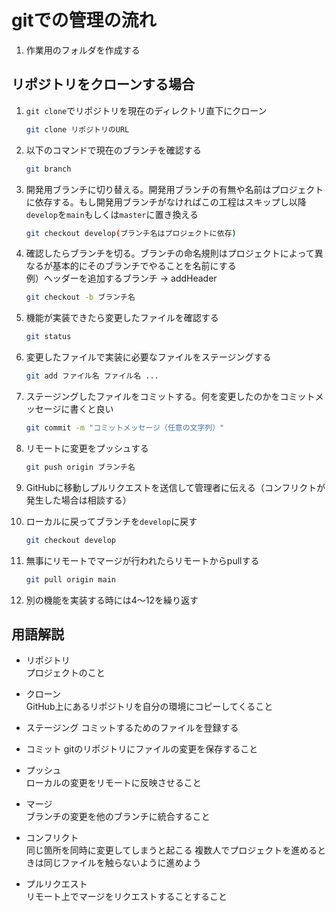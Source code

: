 # gitでの管理の流れ

1.  作業用のフォルダを作成する

## リポジトリをクローンする場合
1.  `git clone`でリポジトリを現在のディレクトリ直下にクローン
    ```sh
    git clone リポジトリのURL
    ```

2.  以下のコマンドで現在のブランチを確認する
    ```sh
    git branch
    ```

3.  開発用ブランチに切り替える。開発用ブランチの有無や名前はプロジェクトに依存する。もし開発用ブランチがなければこの工程はスキップし以降`develop`を`main`もしくは`master`に置き換える
    ```sh
    git checkout develop(ブランチ名はプロジェクトに依存)
    ```

4.  確認したらブランチを切る。ブランチの命名規則はプロジェクトによって異なるが基本的にそのブランチでやることを名前にする  
    例）ヘッダーを追加するブランチ → addHeader
    ```sh
    git checkout -b ブランチ名
    ```

5.  機能が実装できたら変更したファイルを確認する
    ```sh
    git status
    ```

6.  変更したファイルで実装に必要なファイルをステージングする
    ```sh
    git add ファイル名 ファイル名 ...
    ```

7.  ステージングしたファイルをコミットする。何を変更したのかをコミットメッセージに書くと良い
    ```sh
    git commit -m "コミットメッセージ（任意の文字列）"
    ```

8.  リモートに変更をプッシュする
    ```sh
    git push origin ブランチ名
    ```

9.  GitHubに移動しプルリクエストを送信して管理者に伝える（コンフリクトが発生した場合は相談する）

10. ローカルに戻ってブランチを`develop`に戻す
    ```sh
    git checkout develop
    ```

11. 無事にリモートでマージが行われたらリモートからpullする
    ```sh
    git pull origin main
    ```

12. 別の機能を実装する時には4〜12を繰り返す

## 用語解説
- リポジトリ  
    プロジェクトのこと

- クローン  
    GitHub上にあるリポジトリを自分の環境にコピーしてくること

- ステージング
    コミットするためのファイルを登録する

- コミット
    gitのリポジトリにファイルの変更を保存すること

- プッシュ  
    ローカルの変更をリモートに反映させること

- マージ  
    ブランチの変更を他のブランチに統合すること

- コンフリクト  
    同じ箇所を同時に変更してしまうと起こる
    複数人でプロジェクトを進めるときは同じファイルを触らないように進めよう    

- プルリクエスト  
    リモート上でマージをリクエストすることすること